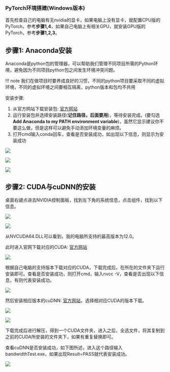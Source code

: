 
### PyTorch环境搭建(Windows版本)

首先检查自己的电脑有无nvidia的显卡，如果电脑上没有显卡，就配置CPU版的PyTorch，参考**步骤1,4**，如果自己电脑上有相关GPU，就安装GPU版的PyTorch，参考**步骤1,2,3**。

## 步骤1: Anaconda安装

Anaconda是python包的管理器，可以帮助我们管理不同项目所需的Python环境，避免因为不同项目python包之间发生环境冲突问题。

!!! note 
    我们在做项目时要养成良好的习惯，不同的python项目要采取不同的虚拟环境，不同的虚拟环境之间要相互隔离，python版本和包均不共用

安装步骤: 
1. 从官方网站下载安装包: [官方网站](https://www.anaconda.com/download)
2. 运行安装包并选择安装路径(**记住路径，后面要用**)，等待安装完成。(要勾选**Add Anaconda to my PATH environment variable**)，虽然它显示建议你不要这么做，但是这样可以避免手动添加环境变量的麻烦。
3. 打开cmd输入conda回车，查看是否安装成功，如出现以下信息，则显示为安装成功
   
![](../img/01/1-1_01.png)

![](../img/01/1-1_02.png)

![](../img/01/1-1_03.png)

## 步骤2: CUDA与cuDNN的安装

桌面右键点进去NVIDIA控制面板，找到左下角的系统信息，点击组件，找到以下信息。

![](../img/01/1-1_04.png)

![](../img/01/1-1_05.png)

从NVCUDA64.DLL可以看到，我的电脑所支持的最高版本为12.0。

此时进入官网下载对应的CUDA: [官方网站](https://developer.nvidia.com/cuda-toolkit-archive)

![](../img/01/1-1_06.png)

根据自己电脑的支持版本下载对应的CUDA，下载完成后，在所在的文件夹下运行安装即可。查看是否安装成功，则打开cmd，输入nvcc -V，查看是否出现以下信息，有则代表安装成功。

![](../img/01/1-1_07.png)

然后安装相应版本的cuDNN: [官方网站](https://developer.nvidia.com/rdp/cudnn-archive)，选择相对应CUDA的版本下载。

![](../img/01/1-1_08.png)

![](../img/01/1-1_09.png)

下载完成后进行解压，得到一个CUDA文件夹，进入之后，全选文件，将其复制到之前的CUDA所安装的文件夹下，如果有重复替换即可。

查看cuDNN是否安装成功，如下图所述，进入这个路径输入bandwidthTest.exe，如果出现Result=PASS就代表安装成功。

![](../img/01/1-1_10.png)